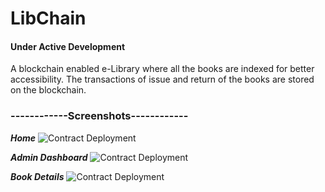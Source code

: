 # LibChain

#### Under Active Development ####

A blockchain enabled e-Library where all the books are indexed for better accessibility.
The transactions of issue and return of the books are stored on the blockchain.

### ------------Screenshots------------ ###

***Home***
![Contract Deployment](https://raw.github.com/mayank11196/TeamIntegrity/LibChain/tree/master/libchain/home/static/img/home.PNG)


***Admin Dashboard***
![Contract Deployment](https://raw.github.com/mayank11196/TeamIntegrity/LibChain/tree/master/libchain/home/static/img/admin.PNG)


***Book Details***
![Contract Deployment](https://raw.github.com/mayank11196/TeamIntegrity/LibChain/tree/master/libchain/home/static/img/book.PNG)
